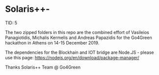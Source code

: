 # Solaris++-
TID: 5


The two zipped folders in this repo are the combined effort of Vasileios Panagiotidis, Michalis Kermelis and Andreas Papazidis for the Go4Green hackathon in Athens on 14-15 December 2019.

The dependencies for the Blockhain and IOT bridge are Node.JS - please use this page: https://nodejs.org/en/download/package-manager/

Thanks
Solaris++ Team @ Go4Green

